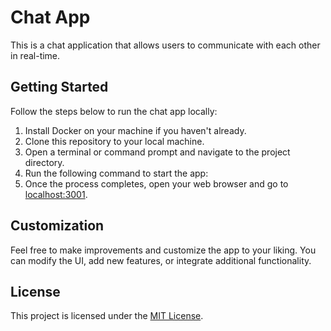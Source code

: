 # Chat App

This is a chat application that allows users to communicate with each other in real-time.

## Getting Started

Follow the steps below to run the chat app locally:

1. Install Docker on your machine if you haven't already.
2. Clone this repository to your local machine.
3. Open a terminal or command prompt and navigate to the project directory.
4. Run the following command to start the app:
5. Once the process completes, open your web browser and go to [localhost:3001](http://localhost:3001).

## Customization

Feel free to make improvements and customize the app to your liking. You can modify the UI, add new features, or integrate additional functionality.

## License

This project is licensed under the [MIT License](LICENSE).
